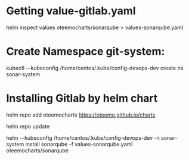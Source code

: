 # Getting value-gitlab.yaml

helm inspect values oteemocharts/sonarqube > values-sonarqube.yaml

# Create Namespace git-system:

kubectl --kubeconfig /home/centos/.kube/config-devops-dev create ns sonar-system

# Installing Gitlab by helm chart

helm repo add oteemocharts https://oteemo.github.io/charts

helm repo update

helm --kubeconfig /home/centos/.kube/config-devops-dev -n sonar-system install sonarqube -f values-sonarqube.yaml oteemocharts/sonarqube

